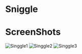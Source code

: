 # Sniggle

# ScreenShots


![Singgle1](https://user-images.githubusercontent.com/73019477/188866139-b3de5830-54e2-4552-ae53-71c01b637763.png)
![Singgle2](https://user-images.githubusercontent.com/73019477/188866147-ea31663f-05ce-445e-b315-40c7e3b1141a.png)
![Singgle3](https://user-images.githubusercontent.com/73019477/188866154-1e6209b2-34d5-413b-8369-224cda3e0515.png)
